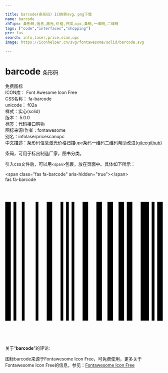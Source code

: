 ```yaml
---

title: barcode(条形码) ICON转svg、png下载
name: barcode
zhTips: 条形码,信息,激光,价格,扫描,upc,条码,一维码,二维码
tags: ["code","interfaces","shopping"]
pre: fas
search: info,laser,price,scan,upc
image: https://iconhelper.cn/svg/fontawesome/solid/barcode.svg

---
```


# barcode  <small style="font-size: 60%;font-weight: 100">条形码</small>


<div class="detail-page">
<p>
<span><span class="badge-success badge">免费图标</span> </span>
<br/>
<span>
ICON库：
<span class="badge-secondary badge">Font Awesome Icon Free</span> 
</span>
<br/>
<span>
CSS名称：
<span class="badge-secondary badge">fa-barcode</span> 
</span>
<br/>
<span>
unicode：
<span class="badge-secondary badge">f02a</span> 
<copy-btn content='f02a' btn-title=""></copy-btn>
<copy-btn :content='String.fromCodePoint(parseInt("f02a", 16))' btn-title="复制U"></copy-btn>
</span><br/><span>样式：<span class="badge-light badge">实心(solid)</span></span>
<br/>
<span>
版本：
<span class="badge-secondary badge">5.0.0</span> 
</span><br/><span>标签：<span class="badge-light badge"><router-link to="/tags/code.html">代码</router-link></span><span class="badge-light badge"><router-link to="/tags/interfaces.html">接口</router-link></span><span class="badge-light badge"><router-link to="/tags/shopping.html">购物</router-link></span></span>
<br/>
<span>图标来源/作者：<span class="badge-light badge">fontawesome</span></span> 
<br/>
<span>别名：<span class="badge-light badge">info</span><span class="badge-light badge">laser</span><span class="badge-light badge">price</span><span class="badge-light badge">scan</span><span class="badge-light badge">upc</span></span><br/><span class="zh-detail">中文描述：<span class="badge-primary badge">条形码</span><span class="badge-primary badge">信息</span><span class="badge-primary badge">激光</span><span class="badge-primary badge">价格</span><span class="badge-primary badge">扫描</span><span class="badge-primary badge">upc</span><span class="badge-primary badge">条码</span><span class="badge-primary badge">一维码</span><span class="badge-primary badge">二维码</span><span class="help-link"><span>帮助改进</span>(<a href="https://gitee.com/liuwave/icon-helper/edit/master/json/fontawesome/solid/barcode.json" target="_blank" rel="noopener noreferrer">gitee</a><a href="https://github.com/liuwave/icon-helper/edit/master/json/fontawesome/solid/barcode.json" target="_blank" rel="noopener noreferrer">github</a></span>)</span><br/>
</p>
</div><div class="description description alert alert-light">条码，可用于标出制造厂家，图书分类。</div>
<div class="alert alert-dark">
  <i class="fas fa-barcode fa-xs"></i>
  <i class="fas fa-barcode fa-sm"></i>
  <i class="fas fa-barcode fa-lg"></i>
  <i class="fas fa-barcode fa-2x"></i>
  <i class="fas fa-barcode fa-3x"></i>
  <i class="fas fa-barcode fa-5x"></i>
  <i class="fas fa-barcode fa-7x"></i>
</div>
<div>
  <p>引入css文件后，可以用<code>&lt;span&gt;</code>包裹，放在页面中。具体如下所示：    
  </p>
  <div class="alert alert-primary" style="font-size: 14px">
    &lt;span class="fas fa-barcode" aria-hidden="true"&gt;&lt;/span&gt;
    <copy-btn content='<span class="fas fa-barcode" aria-hidden="true"></span>'></copy-btn>
  </div>
  <div class="alert alert-secondary">
    <i class="fas fa-barcode"
    style="font-size: 24px"
    aria-hidden="true"></i> fas fa-barcode
    <copy-btn content="fas fa-barcode" btn-title="复制图标名称"></copy-btn>
  </div>
</div>
<div id="svg" class="svg-wrap">
<svg xmlns="http://www.w3.org/2000/svg" viewBox="0 0 512 512"><path d="M0 448V64h18v384H0zm26.857-.273V64H36v383.727h-9.143zm27.143 0V64h8.857v383.727H54zm44.857 0V64h8.857v383.727h-8.857zm36 0V64h17.714v383.727h-17.714zm44.857 0V64h8.857v383.727h-8.857zm18 0V64h8.857v383.727h-8.857zm18 0V64h8.857v383.727h-8.857zm35.715 0V64h18v383.727h-18zm44.857 0V64h18v383.727h-18zm35.999 0V64h18.001v383.727h-18.001zm36.001 0V64h18.001v383.727h-18.001zm26.857 0V64h18v383.727h-18zm45.143 0V64h26.857v383.727h-26.857zm35.714 0V64h9.143v383.727H476zm18 .273V64h18v384h-18z"/></svg>
</div>
<detail full-name='fa-barcode'></detail>
<div class="icon-detail__container">
<p>关于“<b>barcode</b>”的评论:</p>
</div>
<Vssue title="关于“barcode”的评论" />    
<div><p>图标barcode来源于Fontawesome Icon Free，可免费使用，更多关于  Fontawesome Icon Free的信息，参见：<a target="_blank" href="https://iconhelper.cn/fontawesome.html">Fontawesome Icon Free</a>
</p></div>
